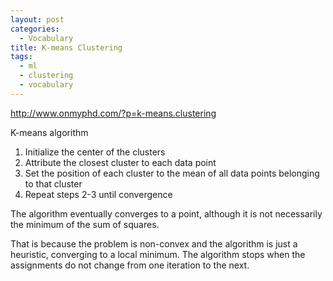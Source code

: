 ```yaml
---
layout: post
categories:
  - Vocabulary
title: K-means Clustering
tags:
  - ml
  - clustering
  - vocabulary
---
```


http://www.onmyphd.com/?p=k-means.clustering

K-means algorithm

1. Initialize the center of the clusters
2. Attribute the closest cluster to each data point	
3. Set the position of each cluster to the mean of all data points belonging to that cluster
4. Repeat steps 2-3 until convergence

The algorithm eventually converges to a point, although it is not necessarily the minimum of the sum of squares. 

That is because the problem is non-convex and the algorithm is just a heuristic, converging to a local minimum. The algorithm stops when the assignments do not change from one iteration to the next.

